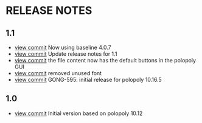 RELEASE NOTES
=============

## 1.1

- [view commit](https://github.com/atex-community-plugins/file-plugin/commit/2110510115e4fc7cd547dbfdeb813afc89bf36fc) Now using baseline 4.0.7
- [view commit](https://github.com/atex-community-plugins/file-plugin/commit/7b5ba87004c8f993b5bdb650c85f6ddf5d322017) Update release notes for 1.1
- [view commit](https://github.com/atex-community-plugins/file-plugin/commit/a5081957c8b3a913ca6b0b1a2878e597ac80a266) the file content now has the default buttons in the polopoly GUI
- [view commit](https://github.com/atex-community-plugins/file-plugin/commit/46295a57f11e434dc4b2f0b07bcace75a305d72c) removed unused font
- [view commit](https://github.com/atex-community-plugins/file-plugin/commit/d5d803c39a2ecfe416a8ae53f184d1ea1b15469b) GONG-595: initial release for polopoly 10.16.5

## 1.0

- [view commit](https://github.com/atex-community-plugins/webresource-compactor/commit/7e134a12804c54f1950f2127cc93a8ade4414aea) Initial version based on polopoly 10.12
